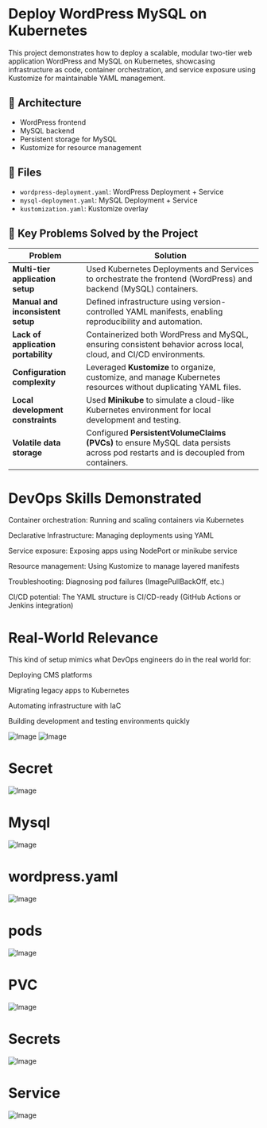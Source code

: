 # Deploy WordPress MySQL on Kubernetes
This project demonstrates how to deploy a scalable, modular two-tier web application WordPress and MySQL on Kubernetes, showcasing infrastructure as code, container orchestration, and service exposure using Kustomize for maintainable YAML management.

## 🧱 Architecture

- WordPress frontend
- MySQL backend
- Persistent storage for MySQL
- Kustomize for resource management


## 📁 Files

- `wordpress-deployment.yaml`: WordPress Deployment + Service
- `mysql-deployment.yaml`: MySQL Deployment + Service
- `kustomization.yaml`: Kustomize overlay


## 🔧 Key Problems Solved by the Project

| Problem                        | Solution                                                                                     |
|-------------------------------|----------------------------------------------------------------------------------------------|
| **Multi-tier application setup**  | Used Kubernetes Deployments and Services to orchestrate the frontend (WordPress) and backend (MySQL) containers. |
| **Manual and inconsistent setup** | Defined infrastructure using version-controlled YAML manifests, enabling reproducibility and automation. |
| **Lack of application portability** | Containerized both WordPress and MySQL, ensuring consistent behavior across local, cloud, and CI/CD environments. |
| **Configuration complexity**       | Leveraged **Kustomize** to organize, customize, and manage Kubernetes resources without duplicating YAML files. |
| **Local development constraints** | Used **Minikube** to simulate a cloud-like Kubernetes environment for local development and testing. |
| **Volatile data storage**         | Configured **PersistentVolumeClaims (PVCs)** to ensure MySQL data persists across pod restarts and is decoupled from containers. |


# DevOps Skills Demonstrated
Container orchestration: Running and scaling containers via Kubernetes

Declarative Infrastructure: Managing deployments using YAML

Service exposure: Exposing apps using NodePort or minikube service

Resource management: Using Kustomize to manage layered manifests

Troubleshooting: Diagnosing pod failures (ImagePullBackOff, etc.)

CI/CD potential: The YAML structure is CI/CD-ready (GitHub Actions or Jenkins integration)

# Real-World Relevance
This kind of setup mimics what DevOps engineers do in the real world for:

Deploying CMS platforms

Migrating legacy apps to Kubernetes

Automating infrastructure with IaC

Building development and testing environments quickly



![Image](https://github.com/user-attachments/assets/8b67a67b-6266-463b-b21c-4d1ce3ca50b9)
![Image](https://github.com/user-attachments/assets/7041bccd-40b0-40e4-af07-58995b4d1f90)
# Secret
![Image](https://github.com/user-attachments/assets/d3144025-bbab-4163-8b59-56ebc1160e1c)
# Mysql
![Image](https://github.com/user-attachments/assets/26d003c3-60cd-4f04-907d-fe42185beae9)
# wordpress.yaml
![Image](https://github.com/user-attachments/assets/79324368-eea9-4d38-916a-babb2995d414)
# pods
![Image](https://github.com/user-attachments/assets/ee7059ab-9fa8-49fb-b1c7-ceea75e91bcf)
# PVC
![Image](https://github.com/user-attachments/assets/3241cf92-3bbd-4e26-8f8c-ac8537242f2c)
# Secrets
![Image](https://github.com/user-attachments/assets/2258d1f4-1575-4e6e-883d-ce06cd9bd10e)
# Service
![Image](https://github.com/user-attachments/assets/7e3bf83b-cbb3-4bb4-86f5-2f0a191b1187)
